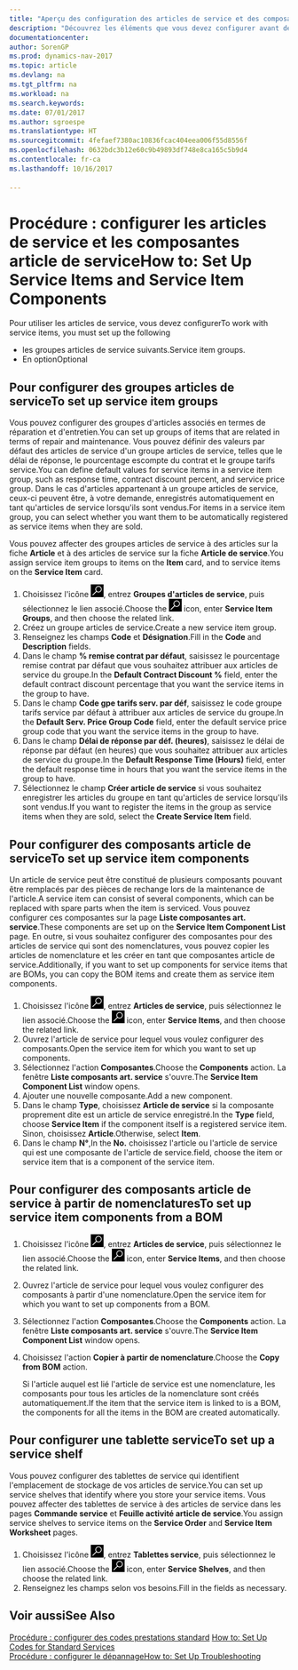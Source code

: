 ```yaml
---
title: "Aperçu des configuration des articles de service et des composantes article de service"
description: "Découvrez les éléments que vous devez configurer avant de pouvoir utiliser des articles de service, notamment les valeurs par défaut telles que le délai de réponse, le pourcentage escompte de paiement contrat et le groupe tarifs service."
documentationcenter: 
author: SorenGP
ms.prod: dynamics-nav-2017
ms.topic: article
ms.devlang: na
ms.tgt_pltfrm: na
ms.workload: na
ms.search.keywords: 
ms.date: 07/01/2017
ms.author: sgroespe
ms.translationtype: HT
ms.sourcegitcommit: 4fefaef7380ac10836fcac404eea006f55d8556f
ms.openlocfilehash: 0632bdc3b12e60c9b49893df748e8ca165c5b9d4
ms.contentlocale: fr-ca
ms.lasthandoff: 10/16/2017

---
```

# <a name="how-to-set-up-service-items-and-service-item-components"></a><span data-ttu-id="0e122-103">Procédure : configurer les articles de service et les composantes article de service</span><span class="sxs-lookup"><span data-stu-id="0e122-103">How to: Set Up Service Items and Service Item Components</span></span>
<span data-ttu-id="0e122-104">Pour utiliser les articles de service, vous devez configurer</span><span class="sxs-lookup"><span data-stu-id="0e122-104">To work with service items, you must set up the following</span></span>

* <span data-ttu-id="0e122-105">les groupes articles de service suivants.</span><span class="sxs-lookup"><span data-stu-id="0e122-105">Service item groups.</span></span> 
* <span data-ttu-id="0e122-106">En option</span><span class="sxs-lookup"><span data-stu-id="0e122-106">Optional</span></span>

## <a name="to-set-up-service-item-groups"></a><span data-ttu-id="0e122-107">Pour configurer des groupes articles de service</span><span class="sxs-lookup"><span data-stu-id="0e122-107">To set up service item groups</span></span>
<span data-ttu-id="0e122-108">Vous pouvez configurer des groupes d'articles associés en termes de réparation et d'entretien.</span><span class="sxs-lookup"><span data-stu-id="0e122-108">You can set up groups of items that are related in terms of repair and maintenance.</span></span> <span data-ttu-id="0e122-109">Vous pouvez définir des valeurs par défaut des articles de service d'un groupe articles de service, telles que le délai de réponse, le pourcentage escompte du contrat et le groupe tarifs service.</span><span class="sxs-lookup"><span data-stu-id="0e122-109">You can define default values for service items in a service item group, such as response time, contract discount percent, and service price group.</span></span> <span data-ttu-id="0e122-110">Dans le cas d'articles appartenant à un groupe articles de service, ceux-ci peuvent être, à votre demande, enregistrés automatiquement en tant qu'articles de service lorsqu'ils sont vendus.</span><span class="sxs-lookup"><span data-stu-id="0e122-110">For items in a service item group, you can select whether you want them to be automatically registered as service items when they are sold.</span></span>  
  
<span data-ttu-id="0e122-111">Vous pouvez affecter des groupes articles de service à des articles sur la fiche **Article** et à des articles de service sur la fiche **Article de service**.</span><span class="sxs-lookup"><span data-stu-id="0e122-111">You assign service item groups to items on the **Item** card, and to service items on the **Service Item** card.</span></span>  
  
1. <span data-ttu-id="0e122-112">Choisissez l'icône ![Page ou rapport pour la recherche](media/ui-search/search_small.png "icône Page ou rapport pour la recherche"), entrez **Groupes d'articles de service**, puis sélectionnez le lien associé.</span><span class="sxs-lookup"><span data-stu-id="0e122-112">Choose the ![Search for Page or Report](media/ui-search/search_small.png "Search for Page or Report icon") icon, enter **Service Item Groups**, and then choose the related link.</span></span>  
2. <span data-ttu-id="0e122-113">Créez un groupe articles de service.</span><span class="sxs-lookup"><span data-stu-id="0e122-113">Create a new service item group.</span></span>  
3. <span data-ttu-id="0e122-114">Renseignez les champs **Code** et **Désignation**.</span><span class="sxs-lookup"><span data-stu-id="0e122-114">Fill in the **Code** and **Description** fields.</span></span>  
4. <span data-ttu-id="0e122-115">Dans le champ **% remise contrat par défaut**, saisissez le pourcentage remise contrat par défaut que vous souhaitez attribuer aux articles de service du groupe.</span><span class="sxs-lookup"><span data-stu-id="0e122-115">In the **Default Contract Discount %** field, enter the default contract discount percentage that you want the service items in the group to have.</span></span>  
5. <span data-ttu-id="0e122-116">Dans le champ **Code gpe tarifs serv. par déf**, saisissez le code groupe tarifs service par défaut à attribuer aux articles de service du groupe.</span><span class="sxs-lookup"><span data-stu-id="0e122-116">In the **Default Serv. Price Group Code** field, enter the default service price group code that you want the service items in the group to have.</span></span>  
6. <span data-ttu-id="0e122-117">Dans le champ **Délai de réponse par déf. (heures)**, saisissez le délai de réponse par défaut (en heures) que vous souhaitez attribuer aux articles de service du groupe.</span><span class="sxs-lookup"><span data-stu-id="0e122-117">In the **Default Response Time (Hours)** field, enter the default response time in hours that you want the service items in the group to have.</span></span>  
7. <span data-ttu-id="0e122-118">Sélectionnez le champ **Créer article de service** si vous souhaitez enregistrer les articles du groupe en tant qu'articles de service lorsqu'ils sont vendus.</span><span class="sxs-lookup"><span data-stu-id="0e122-118">If you want to register the items in the group as service items when they are sold, select the **Create Service Item** field.</span></span>  

## <a name="to-set-up-service-item-components"></a><span data-ttu-id="0e122-119">Pour configurer des composants article de service</span><span class="sxs-lookup"><span data-stu-id="0e122-119">To set up service item components</span></span>
<span data-ttu-id="0e122-120">Un article de service peut être constitué de plusieurs composants pouvant être remplacés par des pièces de rechange lors de la maintenance de l'article.</span><span class="sxs-lookup"><span data-stu-id="0e122-120">A service item can consist of several components, which can be replaced with spare parts when the item is serviced.</span></span> <span data-ttu-id="0e122-121">Vous pouvez configurer ces composantes sur la page **Liste composantes art. service**.</span><span class="sxs-lookup"><span data-stu-id="0e122-121">These components are set up on the **Service Item Component List** page.</span></span> <span data-ttu-id="0e122-122">En outre, si vous souhaitez configurer des composantes pour des articles de service qui sont des nomenclatures, vous pouvez copier les articles de nomenclature et les créer en tant que composantes article de service.</span><span class="sxs-lookup"><span data-stu-id="0e122-122">Additionally, if you want to set up components for service items that are BOMs, you can copy the BOM items and create them as service item components.</span></span> 
  
1. <span data-ttu-id="0e122-123">Choisissez l'icône ![Page ou rapport pour la recherche](media/ui-search/search_small.png "icône Page ou rapport pour la recherche"), entrez **Articles de service**, puis sélectionnez le lien associé.</span><span class="sxs-lookup"><span data-stu-id="0e122-123">Choose the ![Search for Page or Report](media/ui-search/search_small.png "Search for Page or Report icon") icon, enter **Service Items**, and then choose the related link.</span></span> 
2. <span data-ttu-id="0e122-124">Ouvrez l'article de service pour lequel vous voulez configurer des composants.</span><span class="sxs-lookup"><span data-stu-id="0e122-124">Open the service item for which you want to set up components.</span></span>  
3. <span data-ttu-id="0e122-125">Sélectionnez l'action **Composantes**.</span><span class="sxs-lookup"><span data-stu-id="0e122-125">Choose the **Components** action.</span></span> <span data-ttu-id="0e122-126">La fenêtre **Liste composants art. service** s'ouvre.</span><span class="sxs-lookup"><span data-stu-id="0e122-126">The **Service Item Component List** window opens.</span></span>  
4. <span data-ttu-id="0e122-127">Ajouter une nouvelle composante.</span><span class="sxs-lookup"><span data-stu-id="0e122-127">Add a new component.</span></span>  
5. <span data-ttu-id="0e122-128">Dans le champ **Type**, choisissez **Article de service** si la composante proprement dite est un article de service enregistré.</span><span class="sxs-lookup"><span data-stu-id="0e122-128">In the **Type** field, choose **Service Item** if the component itself is a registered service item.</span></span> <span data-ttu-id="0e122-129">Sinon, choisissez **Article**.</span><span class="sxs-lookup"><span data-stu-id="0e122-129">Otherwise, select **Item**.</span></span>  
6. <span data-ttu-id="0e122-130">Dans le champ **N°**,</span><span class="sxs-lookup"><span data-stu-id="0e122-130">In the **No.**</span></span> <span data-ttu-id="0e122-131">choisissez l'article ou l'article de service qui est une composante de l'article de service.</span><span class="sxs-lookup"><span data-stu-id="0e122-131">field, choose the item or service item that is a component of the service item.</span></span>  

## <a name="to-set-up-service-item-components-from-a-bom"></a><span data-ttu-id="0e122-132">Pour configurer des composants article de service à partir de nomenclatures</span><span class="sxs-lookup"><span data-stu-id="0e122-132">To set up service item components from a BOM</span></span>
1.  <span data-ttu-id="0e122-133">Choisissez l'icône ![Page ou rapport pour la recherche](media/ui-search/search_small.png "icône Page ou rapport pour la recherche"), entrez **Articles de service**, puis sélectionnez le lien associé.</span><span class="sxs-lookup"><span data-stu-id="0e122-133">Choose the ![Search for Page or Report](media/ui-search/search_small.png "Search for Page or Report icon") icon, enter **Service Items**, and then choose the related link.</span></span>  
2. <span data-ttu-id="0e122-134">Ouvrez l'article de service pour lequel vous voulez configurer des composants à partir d'une nomenclature.</span><span class="sxs-lookup"><span data-stu-id="0e122-134">Open the service item for which you want to set up components from a BOM.</span></span>  
3. <span data-ttu-id="0e122-135">Sélectionnez l'action **Composantes**.</span><span class="sxs-lookup"><span data-stu-id="0e122-135">Choose the **Components** action.</span></span> <span data-ttu-id="0e122-136">La fenêtre **Liste composants art. service** s'ouvre.</span><span class="sxs-lookup"><span data-stu-id="0e122-136">The **Service Item Component List** window opens.</span></span>  
4. <span data-ttu-id="0e122-137">Choisissez l'action **Copier à partir de nomenclature**.</span><span class="sxs-lookup"><span data-stu-id="0e122-137">Choose the **Copy from BOM** action.</span></span>  
  
    <span data-ttu-id="0e122-138">Si l'article auquel est lié l'article de service est une nomenclature, les composants pour tous les articles de la nomenclature sont créés automatiquement.</span><span class="sxs-lookup"><span data-stu-id="0e122-138">If the item that the service item is linked to is a BOM, the components for all the items in the BOM are created automatically.</span></span>  

## <a name="to-set-up-a-service-shelf"></a><span data-ttu-id="0e122-139">Pour configurer une tablette service</span><span class="sxs-lookup"><span data-stu-id="0e122-139">To set up a service shelf</span></span>
<span data-ttu-id="0e122-140">Vous pouvez configurer des tablettes de service qui identifient l'emplacement de stockage de vos articles de service.</span><span class="sxs-lookup"><span data-stu-id="0e122-140">You can set up service shelves that identify where you store your service items.</span></span> <span data-ttu-id="0e122-141">Vous pouvez affecter des tablettes de service à des articles de service dans les pages **Commande service** et **Feuille activité article de service**.</span><span class="sxs-lookup"><span data-stu-id="0e122-141">You assign service shelves to service items on the **Service Order** and **Service Item Worksheet** pages.</span></span>  
  
1. <span data-ttu-id="0e122-142">Choisissez l'icône ![Page ou rapport pour la recherche](media/ui-search/search_small.png "icône Page ou rapport pour la recherche"), entrez **Tablettes service**, puis sélectionnez le lien associé.</span><span class="sxs-lookup"><span data-stu-id="0e122-142">Choose the ![Search for Page or Report](media/ui-search/search_small.png "Search for Page or Report icon") icon, enter **Service Shelves**, and then choose the related link.</span></span>
2. <span data-ttu-id="0e122-143">Renseignez les champs selon vos besoins.</span><span class="sxs-lookup"><span data-stu-id="0e122-143">Fill in the fields as necessary.</span></span>

## <a name="see-also"></a><span data-ttu-id="0e122-144">Voir aussi</span><span class="sxs-lookup"><span data-stu-id="0e122-144">See Also</span></span>
<span data-ttu-id="0e122-145">[Procédure : configurer des codes prestations standard](service-how-setup-service-coding.md) </span><span class="sxs-lookup"><span data-stu-id="0e122-145">[How to: Set Up Codes for Standard Services](service-how-setup-service-coding.md) </span></span>  
[<span data-ttu-id="0e122-146">Procédure : configurer le dépannage</span><span class="sxs-lookup"><span data-stu-id="0e122-146">How to: Set Up Troubleshooting</span></span>](service-how-setup-troubleshooting.md)
